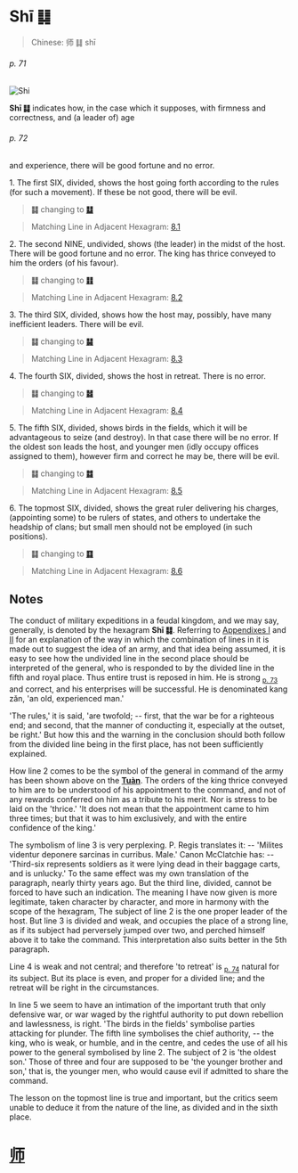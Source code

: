 # Shī ䷆

> Chinese: 师 ䷆ shī

###### p. 71

![Shi](https://88o.io/wp-content/uploads/2018/09/07-e5b888shi.jpg)

**Shī ䷆** indicates how, in the case which it supposes, with firmness and correctness, and (a leader of) age

###### p. 72

and experience, there will be good fortune and no error.

1.<a name="7.1"></a> The first SIX, divided, shows the host going forth according to the rules (for such a movement). If these be not good, there will be evil.

> **䷆** changing to [**䷒**](e4b8b4lin.md)

> Matching Line in Adjacent Hexagram: [8.1](e6af94bi.md#8.1)

2.<a name="7.2"></a> The second NINE, undivided, shows (the leader) in the midst of the host. There will be good fortune and no error. The king has thrice conveyed to him the orders (of his favour).

> **䷆** changing to [**䷁**](e59da4kun.md)

> Matching Line in Adjacent Hexagram: [8.2](e6af94bi.md#8.2)

3.<a name="7.3"></a> The third SIX, divided, shows how the host may, possibly, have many inefficient leaders. There will be evil.

> **䷆** changing to [**䷭**](e58d87sheng.md)

> Matching Line in Adjacent Hexagram: [8.3](e6af94bi.md#8.3)

4.<a name="7.4"></a> The fourth SIX, divided, shows the host in retreat. There is no error.

> **䷆** changing to [**䷧**](e8a7a3xie.md)

> Matching Line in Adjacent Hexagram: [8.4](e6af94bi.md#8.4)

5.<a name="7.5"></a> The fifth SIX, divided, shows birds in the fields, which it will be advantageous to seize (and destroy). In that case there will be no error. If the oldest son leads the host, and younger men (idly occupy offices assigned to them), however firm and correct he may be, there will be evil.

> **䷆** changing to [**䷜**](e59d8ekan.md)

> Matching Line in Adjacent Hexagram: [8.5](e6af94bi.md#8.5)

6.<a name="7.6"></a> The topmost SIX, divided, shows the great ruler delivering his charges, (appointing some) to be rulers of states, and others to undertake the headship of clans; but small men should not be employed (in such positions).

> **䷆** changing to [**䷃**](e89299meng.md)

> Matching Line in Adjacent Hexagram: [8.6](e6af94bi.md#8.6)

## Notes

The conduct of military expeditions in a feudal kingdom, and we may say, generally, is denoted by the hexagram **Shī ䷆**. Referring to [Appendixes I](appendix01s1.md) and [II](appendix02s1.md) for an explanation of the way in which the combination of lines in it is made out to suggest the idea of an army, and that idea being assumed, it is easy to see how the undivided line in the second place should be interpreted of the general, who is responded to by the divided line in the fifth and royal place. Thus entire trust is reposed in him. He is strong <sub>[p. 73](e6af94bi.md#p-73)</sub> and correct, and his enterprises will be successful. He is denominated kang zăn, 'an old, experienced man.'

'The rules,' it is said, 'are twofold; -- first, that the war be for a righteous end; and second, that the manner of conducting it, especially at the outset, be right.' But how this and the warning in the conclusion should both follow from the divided line being in the first place, has not been sufficiently explained.

How line 2 comes to be the symbol of the general in command of the army has been shown above on the [**Tuàn**](https://en.wikipedia.org/wiki/Ten_Wings). The orders of the king thrice conveyed to him are to be understood of his appointment to the command, and not of any rewards conferred on him as a tribute to his merit. Nor is stress to be laid on the 'thrice.' 'It does not mean that the appointment came to him three times; but that it was to him exclusively, and with the entire confidence of the king.'

The symbolism of line 3 is very perplexing. P. Regis translates it: -- 'Milites videntur deponere sarcinas in curribus. Male.' Canon McClatchie has: -- 'Third-six represents soldiers as it were lying dead in their baggage carts, and is unlucky.' To the same effect was my own translation of the paragraph, nearly thirty years ago. But the third line, divided, cannot be forced to have such an indication. The meaning I have now given is more legitimate, taken character by character, and more in harmony with the scope of the hexagram, The subject of line 2 is the one proper leader of the host. But line 3 is divided and weak, and occupies the place of a strong line, as if its subject had perversely jumped over two, and perched himself above it to take the command. This interpretation also suits better in the 5th paragraph.

Line 4 is weak and not central; and therefore 'to retreat' is <sub>[p. 74](e6af94bi.md#p-74)</sub> natural for its subject. But its place is even, and proper for a divided line; and the retreat will be right in the circumstances.

In line 5 we seem to have an intimation of the important truth that only defensive war, or war waged by the rightful authority to put down rebellion and lawlessness, is right. 'The birds in the fields' symbolise parties attacking for plunder. The fifth line symbolises the chief authority, -- the king, who is weak, or humble, and in the centre, and cedes the use of all his power to the general symbolised by line 2. The subject of 2 is 'the oldest son.' Those of three and four are supposed to be 'the younger brother and son,' that is, the younger men, who would cause evil if admitted to share the command.

The lesson on the topmost line is true and important, but the critics seem unable to deduce it from the nature of the line, as divided and in the sixth place.

# [师](./e5b888shi_cn.md)
